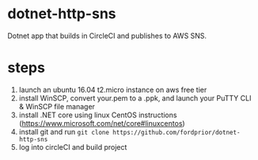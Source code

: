 # dotnet-http-sns
Dotnet app that builds in CircleCI and publishes to AWS SNS.

# steps
1. launch an ubuntu 16.04 t2.micro instance on aws free tier
2. install WinSCP, convert your.pem to a .ppk, and launch your PuTTY CLI & WinSCP file manager
3. install .NET core using linux CentOS instructions (https://www.microsoft.com/net/core#linuxcentos)
4. install git and run `git clone https://github.com/fordprior/dotnet-http-sns`
5. log into circleCI and build project


